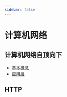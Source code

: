 ```yaml
---
sidebar: false
---
```


# 计算机网络

## 计算机网络自顶向下

- [基本概念](./计算机网络自顶向下/基本概念.md)
- [应用层](./计算机网络自顶向下/应用层.md)

## HTTP
